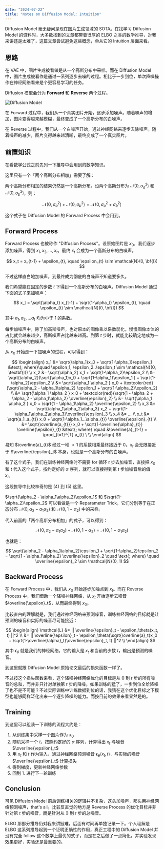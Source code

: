 ```yaml
---
date: "2024-07-22"
title: "Notes on Diffusion Model: Intuition"
---
```


Diffusion Model 毫无疑问是现在图片生成领域的 SOTA。在找学习 Diffusion Model 的资料时，大多数找到的文章都带着很厚的 ELBO 之类的数学推导，对我来讲还是太难了，这篇文章尝试避免这些概念，单从它的 Intuition 层面来看。

## 思路

在 VAE 中，图片生成被看做是从一个高斯分布中采样。而在 Diffusion Model 中，图片生成被看作是通过一系列逐步去噪的过程。相比于一步到位，单次降噪操作在神经网络看来是个更容易学习的任务。

Diffusion 模型会分为 **Forward** 和 **Reverse** 两个过程。

![Diffusion Model](/images/2024-07-28-diffusion.webp)

在 Forward 过程中，我们从一个真实图片开始，逐步添加噪声。随着噪声的增加，图片变得越来越模糊，最终变成了一个高斯分布的白噪声。

在 Reverse 过程中，我们从一个白噪声开始，通过神经网络来逐步去除噪声。随着噪声的减少，图片变得越来越清晰，最终变成了一个真实图片。

## 前置知识

在看数学公式之前先列一下推导中会用到的数学知识。

这里只有一个「两个高斯分布相加」需要了解：

两个高斯分布相加的结果仍然是一个高斯分布。设两个高斯分布为 $\mathcal{N}(0, \sigma_a^2)$ 和 $\mathcal{N}(0, \sigma_b^2)$，则：

$$
\mathcal{N}(0,\sigma_a^2) + \mathcal{N}(0, \sigma_b^2) = \mathcal{N}(0, \sigma_a^2+\sigma_b^2)
$$

这个式子在 Diffusion Model 的 Forward Process 中会用到。

## Forward Process

Forward Process 也被称作 "Diffusion Process"。设原始图片是 $x_0$，我们逐步添加噪声，得到 $x_1, x_2, ..., x_t$。最终 $x_t$ 会成为一个高斯分布的白噪声。

$$
x_t = x_{t-1} + \epsilon_{t}, \quad \epsilon_{t} \sim \mathcal{N}(0, \bf{I})
$$

不过这样直白地加噪声，到最终成为彻底的白噪声不知道要多久。

我们希望能在固定的步数 $t$ 下得到一个高斯分布的白噪声。Diffusion Model 通过下面的式子来加噪声：

$$
x_t = \sqrt{\alpha_t} x_{t-1} + \sqrt{1-\alpha_t} \epsilon_{t}, \quad \epsilon_{t} \sim \mathcal{N}(0, \bf{I})
$$

其中 $a_1, a_2, ... a_t$ 均为小于 1 的系数。

每步加噪声中，除了加高斯噪声，也对原本的图像乘以系数弱化，慢慢图像本体的占比就会越来越少，高斯噪声占比越来越高。到第 $t$ 步时，就能比较确定地成为一个高斯分布的白噪声。

从 $x_0$ 开始走一下加噪声的过程，可以得到：

$$
\begin{align}
x_1 &= \sqrt{\alpha_1}x_0 + \sqrt{1-\alpha_1}\epsilon_1 
&\text{; where}\quad \epsilon_1, \epsilon_2..\epsilon_t \sim \mathcal{N}(0, \textbf{I}) \\
x_2 &= \sqrt{\alpha_2} x_1 + \sqrt{1-\alpha_2}\epsilon_2  \\
&= \sqrt{\alpha_2}(\sqrt{\alpha_1}x_0 + \sqrt{1-\alpha_1}\epsilon_1 ) + \sqrt{1-\alpha_2}\epsilon_2 \\
&= \sqrt{\alpha_1 \alpha_2 } x_0 + \textcolor{red}{\sqrt{\alpha_2 - \alpha_1\alpha_2} \epsilon_1 + \sqrt{1-\alpha_2}\epsilon_2} \\
&= \sqrt{\alpha_1 \alpha_2 } x_0 + \textcolor{red}{\sqrt{1 - \alpha_2 + \alpha_2 - \alpha_1\alpha_2} \overline{\epsilon}_2}  \\
&= \sqrt{\alpha_1 \alpha_2 } x_0 + \sqrt{1 - \alpha_1\alpha_2} \overline{\epsilon_2}  \\
x_3 &= \sqrt{\alpha_1\alpha_2\alpha_3} x_2 + \sqrt{1-\alpha_1\alpha_2\alpha_3}\overline{\epsilon}_3 \\
x_4 &= ... \\
x_t &= \sqrt{a_1..a_{t}} x_0 + \sqrt{1-\alpha_1...\alpha_{t}} \overline{\epsilon}_{t} \\
&= \sqrt{\overline{a_{t}}} x_0 + \sqrt{1-\overline{\alpha}_{t}} \overline{\epsilon}_{t}
&\text{; where} \quad &\overline{a}_{t-1} = \prod_{t=1}^{T} a_{t} \ \\
\end{align}
$$

易知 $\overline{a}_{t}$ 经过一堆 $<1$ 的系数相乘最终接近于 0，$x_t$ 会无限接近于 $\overline{\epsilon}_t$ 本身，也就是一个高斯分布的白噪声。

有了这个式子，我们在训练神经网络时不需要 for 循环 $t$ 步去加噪音，直接把 $x_0$ 和 $t$ 代入这个式子，按约定好的 $\alpha$ 序列，就可以直接得到第 $t$ 步加噪音后的值 $x_t$。

这段推导中比较神奇的是 $(4)$ 到 $(5)$ 这里。

$\sqrt{\alpha_2 - \alpha_1\alpha_2}\epsilon_1$ 和 $\sqrt{1-\alpha_2}\epsilon_2$ 可以看做是一个 Reparameter Trick，它们分别等于在正态分布 $\mathcal{N}(0, \alpha_2 - \alpha_1\alpha_2)$ 和 $\mathcal{N}(0, 1-\alpha_2)$ 中的采样。

代入前面的「两个高斯分布相加」的式子，可以得到：

$$
\mathcal{N}(0, \alpha_2 - \alpha_1\alpha_2) + \mathcal{N}(0, 1-\alpha_2) = \mathcal{N}(0, 1 - \alpha_1\alpha_2) 
$$

也就是：

$$
\sqrt{\alpha_2 - \alpha_1\alpha_2}\epsilon_1 + \sqrt{1-\alpha_2}\epsilon_2 = \sqrt{1 - \alpha_1\alpha_2} \overline{\epsilon}_2 \quad \text{; where} \quad \overline{\epsilon}_2 \sim \mathcal{N}(0, 1)
$$

## Backward Process

在 Forward Process 中，我们从 $x_0$ 开始逐步加噪点到 $x_t$。而在 Reverse Process 中，我们借助一个降噪神经网络，从 $x_t$ 开始逐步去噪音 $\overline{\epsilon}_t$，从而最终得到 $x_0$。

比较直白的理解就是，我们通过神经网络来预测噪音，训练神经网络的目标就是让预测的噪音和实际的噪音尽可能接近：

$$
\begin{align}
\mathcal{L} &= || \overline{\epsilon}_t - \epsilon_\theta(x_t, t) ||^2 \\
&= || \overline{\epsilon}_t - \epsilon_\theta(\sqrt{\overline{a}_t}x_0 + \sqrt{1-\overline{\alpha}_t}\overline{\epsilon}_t, t) ||^2 \\
\end{align}
$$

其中 $\epsilon_\theta$ 就是我们的神经网络，它的输入是 $x_t$ 和当前的步数 $t$，输出是预测的噪音。

到这里就跟 Diffusion Model 原始论文最后的损失函数一样了。

不过按这个损失函数来看，这个降噪神经网络优化的目标是从 $0$ 到 $t$ 步的所有噪音的总和，而并非只针对单独第 $t$ 步的降噪。如果训练的猛了，一步到位全给降噪了也不是不可能？不过实际训练中训练数据到位的话，我猜在这个优化目标之下模型也能够同样泛化出来一个逐步降噪的能力。而按目前的效果来看显然是的。

## Training

到这里可以组装一下训练的流程大约是：

1. 从训练集中采样一个图片作为 $x_0$
2. 随机采样一个 $t$，按照约定好的 $\alpha$ 序列，计算得出 $x_t$ 与噪音 $\overline{\epsilon}_t$
3. 用 $x_t$ 和 $t$ 作为输入，通过神经网络预测噪音 $\epsilon_\theta(x_t, t)$，与实际的噪音 $\overline{\epsilon}_t$ 计算损失
4. 得到梯度，更新神经网络参数
5. 回到 1. 进行下一轮训练

## Conclusion

可见 Diffusion Model 前后训练相关的逻辑并不复杂，这头加噪声，那头用神经网络预测噪声，that's all。比较反直觉的地方是 Reverse Process 的优化目标并非针对第 $t$ 步的噪音，而是针对从 $0$ 到 $t$ 步的总噪音。

ELBO 那部分推导仍对我来讲挺难，后面有时间再单独记录一下。个人理解是 ELBO 这系列推导起到一个证明正确性的作用，真正工程中的 Diffusion Model 并没有完全 follow 这个数学上最优的式子，而是在之后做了一点简化，并实验发现效果更好，实验还是最重要的。